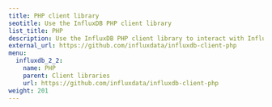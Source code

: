 ```yaml
---
title: PHP client library
seotitle: Use the InfluxDB PHP client library
list_title: PHP
description: Use the InfluxDB PHP client library to interact with InfluxDB.
external_url: https://github.com/influxdata/influxdb-client-php
menu:
  influxdb_2_2:
    name: PHP
    parent: Client libraries
    url: https://github.com/influxdata/influxdb-client-php
weight: 201
---
```

